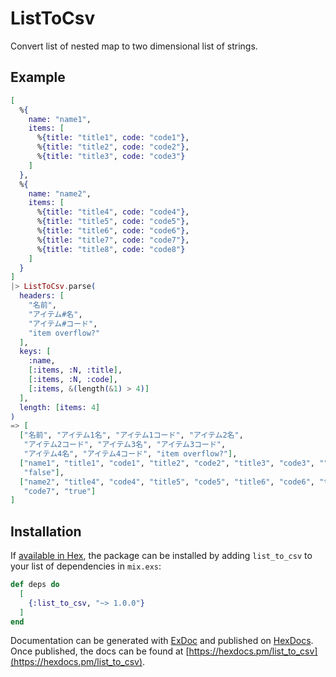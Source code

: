 # ListToCsv

Convert list of nested map to two dimensional list of strings.

## Example

```ex
[
  %{
    name: "name1",
    items: [
      %{title: "title1", code: "code1"},
      %{title: "title2", code: "code2"},
      %{title: "title3", code: "code3"}
    ]
  },
  %{
    name: "name2",
    items: [
      %{title: "title4", code: "code4"},
      %{title: "title5", code: "code5"},
      %{title: "title6", code: "code6"},
      %{title: "title7", code: "code7"},
      %{title: "title8", code: "code8"}
    ]
  }
]
|> ListToCsv.parse(
  headers: [
    "名前",
    "アイテム#名",
    "アイテム#コード",
    "item overflow?"
  ],
  keys: [
    :name,
    [:items, :N, :title],
    [:items, :N, :code],
    [:items, &(length(&1) > 4)]
  ],
  length: [items: 4]
)
=> [
  ["名前", "アイテム1名", "アイテム1コード", "アイテム2名",
   "アイテム2コード", "アイテム3名", "アイテム3コード",
   "アイテム4名", "アイテム4コード", "item overflow?"],
  ["name1", "title1", "code1", "title2", "code2", "title3", "code3", "", "",
   "false"],
  ["name2", "title4", "code4", "title5", "code5", "title6", "code6", "title7",
   "code7", "true"]
]
```

## Installation

If [available in Hex](https://hex.pm/docs/publish), the package can be installed
by adding `list_to_csv` to your list of dependencies in `mix.exs`:

```elixir
def deps do
  [
    {:list_to_csv, "~> 1.0.0"}
  ]
end
```

Documentation can be generated with [ExDoc](https://github.com/elixir-lang/ex_doc)
and published on [HexDocs](https://hexdocs.pm). Once published, the docs can
be found at [https://hexdocs.pm/list_to_csv](https://hexdocs.pm/list_to_csv).

